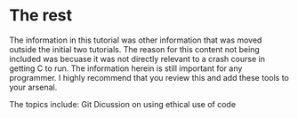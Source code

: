 # The rest

The information in this tutorial was other information that was moved outside the initial two tutorials. The reason for this content not being included was becuase it was not directly relevant to a crash course in getting C to run. The information herein is still important for any programmer. I highly recommend that you review this and add these tools to your arsenal.

The topics include:
	Git
	Dicussion on using ethical use of code